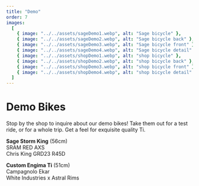 ```yaml
---
title: "Demo"
order: 7
images:
  [
    { image: "../../assets/sageDemo1.webp", alt: "Sage bicycle" },
    { image: "../../assets/sageDemo2.webp", alt: "Sage bicycle back" },
    { image: "../../assets/sageDemo3.webp", alt: "Sage bicycle front" },
    { image: "../../assets/sageDemo4.webp", alt: "Sage bicycle detail" },
    { image: "../../assets/shopDemo1.webp", alt: "shop bicycle" },
    { image: "../../assets/shopDemo2.webp", alt: "shop bicycle back" },
    { image: "../../assets/shopDemo3.webp", alt: "shop bicycle front" },
    { image: "../../assets/shopDemo4.webp", alt: "shop bicycle detail" },
  ]
---
```


# Demo Bikes

Stop by the shop to inquire about our demo bikes! Take them out for a test ride, or for a whole trip. Get a feel for exquisite quality Ti.

**Sage Storm King** (56cm)  
SRAM RED AXS  
Chris King GRD23 R45D

**Custom Engima Ti** (51cm)  
Campagnolo Ekar  
White Industries x Astral Rims
